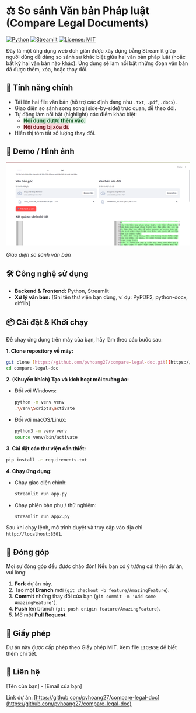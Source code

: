 # ⚖️ So sánh Văn bản Pháp luật (Compare Legal Documents)

[![Python](https://img.shields.io/badge/Python-3.9%2B-blue.svg)](https://www.python.org/downloads/)
[![Streamlit](https://img.shields.io/badge/Streamlit-1.27%2B-red.svg)](https://streamlit.io)
[![License: MIT](https://img.shields.io/badge/License-MIT-yellow.svg)](https://opensource.org/licenses/MIT)

Đây là một ứng dụng web đơn giản được xây dựng bằng Streamlit giúp người dùng dễ dàng so sánh sự khác biệt giữa hai văn bản pháp luật (hoặc bất kỳ hai văn bản nào khác). Ứng dụng sẽ làm nổi bật những đoạn văn bản đã được thêm, xóa, hoặc thay đổi.

## 🌟 Tính năng chính

- Tải lên hai file văn bản (hỗ trợ các định dạng như `.txt`, `.pdf`, `.docx`).
- Giao diện so sánh song song (side-by-side) trực quan, dễ theo dõi.
- Tự động làm nổi bật (highlight) các điểm khác biệt:
    - <span style="background-color: #d4edda; color: #155724;">**Nội dung được thêm vào.**</span>
    - <span style="background-color: #f8d7da; color: #721c24;">**Nội dung bị xóa đi.**</span>
- Hiển thị tóm tắt số lượng thay đổi.

## 📸 Demo / Hình ảnh


![Demo giao diện ứng dụng so sánh văn bản](./assets/demo.png)

*Giao diện so sánh văn bản*

## 🛠️ Công nghệ sử dụng

- **Backend & Frontend:** Python, Streamlit
- **Xử lý văn bản:** [Ghi tên thư viện bạn dùng, ví dụ: PyPDF2, python-docx, difflib]

## 📦 Cài đặt & Khởi chạy

Để chạy ứng dụng trên máy của bạn, hãy làm theo các bước sau:

**1. Clone repository về máy:**
```bash
git clone [https://github.com/pvhoang27/compare-legal-doc.git](https://github.com/pvhoang27/compare-legal-doc.git)
cd compare-legal-doc
```

**2. (Khuyến khích) Tạo và kích hoạt môi trường ảo:**
- Đối với Windows:
  ```bash
  python -m venv venv
  .\venv\Scripts\activate
  ```
- Đối với macOS/Linux:
  ```bash
  python3 -m venv venv
  source venv/bin/activate
  ```

**3. Cài đặt các thư viện cần thiết:**
```bash
pip install -r requirements.txt
```

**4. Chạy ứng dụng:**
- Chạy giao diện chính:
  ```bash
  streamlit run app.py
  ```
- Chạy phiên bản phụ / thử nghiệm:
  ```bash
  streamlit run app2.py
  ```

Sau khi chạy lệnh, mở trình duyệt và truy cập vào địa chỉ `http://localhost:8501`.

## 🤝 Đóng góp

Mọi sự đóng góp đều được chào đón! Nếu bạn có ý tưởng cải thiện dự án, vui lòng:

1.  **Fork** dự án này.
2.  Tạo một **Branch** mới (`git checkout -b feature/AmazingFeature`).
3.  **Commit** những thay đổi của bạn (`git commit -m 'Add some AmazingFeature'`).
4.  **Push** lên branch (`git push origin feature/AmazingFeature`).
5.  Mở một **Pull Request**.

## 📄 Giấy phép

Dự án này được cấp phép theo Giấy phép MIT. Xem file `LICENSE` để biết thêm chi tiết.

## 📧 Liên hệ

[Tên của bạn] - [Email của bạn]

Link dự án: [https://github.com/pvhoang27/compare-legal-doc](https://github.com/pvhoang27/compare-legal-doc)